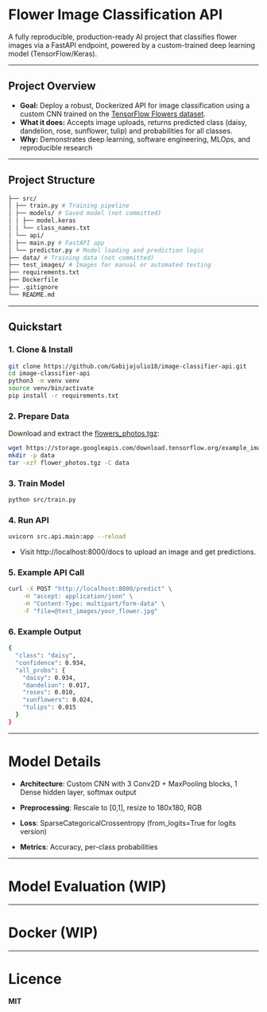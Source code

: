 #  Flower Image Classification API

A fully reproducible, production-ready AI project that classifies flower images via a FastAPI endpoint, powered by a custom-trained deep learning model (TensorFlow/Keras).

---

##  Project Overview

- **Goal:** Deploy a robust, Dockerized API for image classification using a custom CNN trained on the [TensorFlow Flowers dataset](https://storage.googleapis.com/download.tensorflow.org/example_images/flower_photos.tgz).
- **What it does:** Accepts image uploads, returns predicted class (daisy, dandelion, rose, sunflower, tulip) and probabilities for all classes.
- **Why:** Demonstrates deep learning, software engineering, MLOps, and reproducible research

---

##  Project Structure
```bash
├── src/
│ ├── train.py # Training pipeline
│ ├── models/ # Saved model (not committed)
│ │ ├── model.keras 
│ │ └── class_names.txt
│ └── api/
│ ├── main.py # FastAPI app
│ └── predictor.py # Model loading and prediction logic
├── data/ # Training data (not committed)
├── test_images/ # Images for manual or automated testing
├── requirements.txt
├── Dockerfile
├── .gitignore
└── README.md 
```
---

##  Quickstart

### 1. **Clone & Install**

```bash
git clone https://github.com/Gabijajulio18/image-classifier-api.git
cd image-classifier-api
python3 -m venv venv
source venv/bin/activate
pip install -r requirements.txt
```

### 2. **Prepare Data**

Download and extract the [flowers_photos.tgz](https://www.tensorflow.org/datasets/catalog/tf_flowers):

```bash
wget https://storage.googleapis.com/download.tensorflow.org/example_images/flower_photos.tgz
mkdir -p data
tar -xzf flower_photos.tgz -C data

```

### 3. **Train Model**

```bash
python src/train.py
```

### 4. **Run API**

```bash
uvicorn src.api.main:app --reload
```
- Visit http://localhost:8000/docs to upload an image and get predictions.

### 5. **Example API Call**

```bash
curl -X POST "http://localhost:8000/predict" \
    -H "accept: application/json" \
    -H "Content-Type: multipart/form-data" \
    -F "file=@test_images/your_flower.jpg"
```
### 6. **Example Output**

```bash
{
  "class": "daisy",
  "confidence": 0.934,
  "all_probs": {
    "daisy": 0.934,
    "dandelion": 0.017,
    "roses": 0.010,
    "sunflowers": 0.024,
    "tulips": 0.015
  }
}
```
---

# Model Details

- **Architecture**: Custom CNN with 3 Conv2D + MaxPooling blocks, 1 Dense hidden layer, softmax output

- **Preprocessing**: Rescale to [0,1], resize to 180x180, RGB

- **Loss**: SparseCategoricalCrossentropy (from_logits=True for logits version)

- **Metrics**: Accuracy, per-class probabilities

---

# Model Evaluation (WIP)

---

# Docker (WIP)

--- 

# Licence

**MIT**